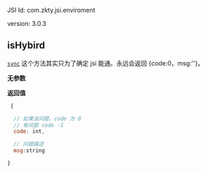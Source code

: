 

JSI Id: com.zkty.jsi.enviroment

version: 3.0.3



## isHybird
[`sync`](/docs/modules/模块-规范?id=jsi-调用)
 这个方法其实只为了确定 jsi 能通。永远会返回 {code:0，msg:''}。

**无参数**


**返回值**
``` js
 {

  // 如果没问题，code 为 0
  // 有问题 code -1
  code: int,

  // 问题描述
  msg:string

}
``` 


    